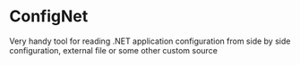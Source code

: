 # ConfigNet
Very handy tool for reading .NET application configuration from side by side configuration, external file or some other custom source
